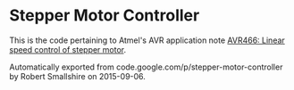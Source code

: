 # Stepper Motor Controller

This is the code pertaining to Atmel's AVR application note [AVR466: Linear speed control of stepper motor](http://www.atmel.com/Images/doc8017.pdf).

Automatically exported from code.google.com/p/stepper-motor-controller by Robert Smallshire on 2015-09-06.
